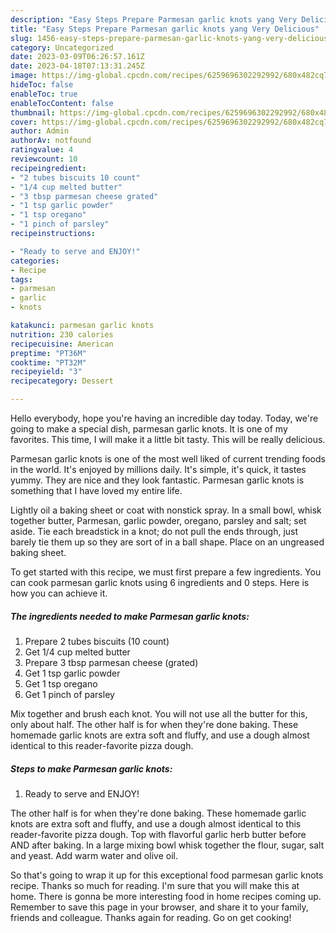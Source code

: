 ```yaml
---
description: "Easy Steps Prepare Parmesan garlic knots yang Very Delicious"
title: "Easy Steps Prepare Parmesan garlic knots yang Very Delicious"
slug: 1456-easy-steps-prepare-parmesan-garlic-knots-yang-very-delicious
category: Uncategorized
date: 2023-03-09T06:26:57.161Z
date: 2023-04-18T07:13:31.245Z
image: https://img-global.cpcdn.com/recipes/6259696302292992/680x482cq70/parmesan-garlic-knots-recipe-main-photo.jpg
hideToc: false
enableToc: true
enableTocContent: false
thumbnail: https://img-global.cpcdn.com/recipes/6259696302292992/680x482cq70/parmesan-garlic-knots-recipe-main-photo.jpg
cover: https://img-global.cpcdn.com/recipes/6259696302292992/680x482cq70/parmesan-garlic-knots-recipe-main-photo.jpg
author: Admin
authorAv: notfound
ratingvalue: 4
reviewcount: 10
recipeingredient:
- "2 tubes biscuits 10 count"
- "1/4 cup melted butter"
- "3 tbsp parmesan cheese grated"
- "1 tsp garlic powder"
- "1 tsp oregano"
- "1 pinch of parsley"
recipeinstructions:

- "Ready to serve and ENJOY!"
categories:
- Recipe
tags:
- parmesan
- garlic
- knots

katakunci: parmesan garlic knots 
nutrition: 230 calories
recipecuisine: American
preptime: "PT36M"
cooktime: "PT32M"
recipeyield: "3"
recipecategory: Dessert

---
```



Hello everybody, hope you're having an incredible day today. Today, we're going to make a special dish, parmesan garlic knots. It is one of my favorites. This time, I will make it a little bit tasty. This will be really delicious.

Parmesan garlic knots is one of the most well liked of current trending foods in the world. It's enjoyed by millions daily. It's simple, it's quick, it tastes yummy. They are nice and they look fantastic. Parmesan garlic knots is something that I have loved my entire life.

Lightly oil a baking sheet or coat with nonstick spray. In a small bowl, whisk together butter, Parmesan, garlic powder, oregano, parsley and salt; set aside. Tie each breadstick in a knot; do not pull the ends through, just barely tie them up so they are sort of in a ball shape. Place on an ungreased baking sheet.


To get started with this recipe, we must first prepare a few ingredients. You can cook parmesan garlic knots using 6 ingredients and 0 steps. Here is how you can achieve it.

<!--inarticleads1-->

##### The ingredients needed to make Parmesan garlic knots:

1. Prepare 2 tubes biscuits (10 count)
1. Get 1/4 cup melted butter
1. Prepare 3 tbsp parmesan cheese (grated)
1. Get 1 tsp garlic powder
1. Get 1 tsp oregano
1. Get 1 pinch of parsley


Mix together and brush each knot. You will not use all the butter for this, only about half. The other half is for when they&#39;re done baking. These homemade garlic knots are extra soft and fluffy, and use a dough almost identical to this reader-favorite pizza dough. 

<!--inarticleads2-->

##### Steps to make Parmesan garlic knots:


1. Ready to serve and ENJOY!

The other half is for when they&#39;re done baking. These homemade garlic knots are extra soft and fluffy, and use a dough almost identical to this reader-favorite pizza dough. Top with flavorful garlic herb butter before AND after baking. In a large mixing bowl whisk together the flour, sugar, salt and yeast. Add warm water and olive oil. 

So that's going to wrap it up for this exceptional food parmesan garlic knots recipe. Thanks so much for reading. I'm sure that you will make this at home. There is gonna be more interesting food in home recipes coming up. Remember to save this page in your browser, and share it to your family, friends and colleague. Thanks again for reading. Go on get cooking!
